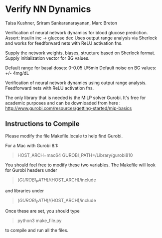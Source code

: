 # Verify NN Dynamics
Taisa Kushner, Sriram Sankaranarayanan, Marc Breton

Verification of neural network dynamics for blood glucose prediction.
Assert: insulin inc -> glucose dec
Uses output range analysis via Sherlock and works for feedforward nets with ReLU activation fns. 

Supply the network weights, biases, structure based on Sherlock format.
Supply initialization vector for BG values.

Default range for basal doses: 0-0.05 U/5min
Default noise on BG values: +/- 4mg/dL


Verification of neural network dynamics using output range analysis. 
Feedforward nets with ReLU activation fns.


The only library that is needed is the MILP solver Gurobi. It's free
for academic purposes and can be downloaded from here :
http://www.gurobi.com/resources/getting-started/mip-basics


## Instructions to Compile

Please modify the file Makefile.locale to help find Gurobi.

For a Mac with Gurobi 8.1: 

> HOST_ARCH=mac64
> GUROBI_PATH=/Library/gurobi810

You should feel free to modify these two variables. The Makefile will look for Gurobi headers under

> $(GUROBI_PATH)/$(HOST_ARCH)/include

and libraries under

> $(GUROBI_PATH)/$(HOST_ARCH)/include


Once these are set, you should type

> python3 make_file.py

to compile and run all the files.


